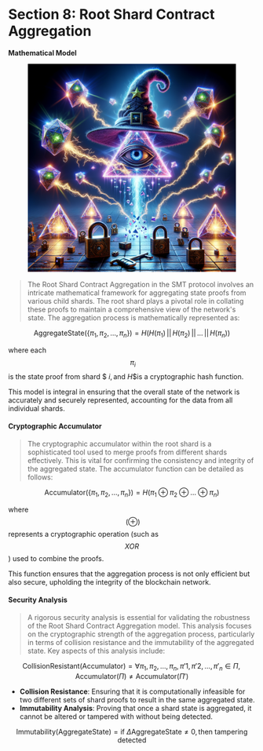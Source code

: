 # Section 8: Root Shard Contract Aggregation

**Mathematical Model**

<figure><img src=".gitbook/assets/I_want_you_to_draw_a_bunch_of_sierpinski_triangle_glowing_crystal_shards_sticking_out_of_the_ground,_and_they_all_have_glowing_electric_beams_all_emitting_to_a_central_sierpinski_triangle_shaped_hat_wearing_wizard_that_has_an_eye_in_the (4).png" alt=""><figcaption></figcaption></figure>

> The Root Shard Contract Aggregation in the SMT protocol involves an intricate mathematical framework for aggregating state proofs from various child shards. The root shard plays a pivotal role in collating these proofs to maintain a comprehensive view of the network's state. The aggregation process is mathematically represented as:

$$
\text{AggregateState}(\{ \pi_{1}, \pi_{2}, \ldots, \pi_{n} \}) = H(H(\pi_{1}) \, || \, H(\pi_{2}) \, || \, \ldots \, || \, H(\pi_{n}))
$$

where each$$\ \pi_{i}$$ is the state proof from shard $$\ i, \text{and} \ H \$$is a cryptographic hash function.

This model is integral in ensuring that the overall state of the network is accurately and securely represented, accounting for the data from all individual shards.

#### Cryptographic Accumulator

> The cryptographic accumulator within the root shard is a sophisticated tool used to merge proofs from different shards effectively. This is vital for confirming the consistency and integrity of the aggregated state. The accumulator function can be detailed as follows:

$$
\text{Accumulator}(\{ \pi_{1}, \pi_{2}, \ldots, \pi_{n} \}) = H(\pi_{1} \oplus \pi_{2} \oplus \ldots \oplus \pi_{n})
$$

where $$\ (\oplus)$$ represents a cryptographic operation (such as $$XOR$$) used to combine the proofs.

This function ensures that the aggregation process is not only efficient but also secure, upholding the integrity of the blockchain network.

#### Security Analysis

> A rigorous security analysis is essential for validating the robustness of the Root Shard Contract Aggregation model. This analysis focuses on the cryptographic strength of the aggregation process, particularly in terms of collision resistance and the immutability of the aggregated state. Key aspects of this analysis include:

$$\text{CollisionResistant}(\text{Accumulator}) = \forall { \pi_{1}, \pi_{2}, \ldots, \pi_{n} }, { \pi'{1}, \pi'{2}, \ldots, \pi'_{n} } \in \Pi, \text{Accumulator}(\Pi) \neq \text{Accumulator}(\Pi')$$

* **Collision Resistance**: Ensuring that it is computationally infeasible for two different sets of shard proofs to result in the same aggregated state.
* **Immutability Analysis**: Proving that once a shard state is aggregated, it cannot be altered or tampered with without being detected.

$$
\text{Immutability}(\text{AggregateState}) = \text{if} \ \Delta \text{AggregateState} \neq 0, \text{then} \ \text{tampering detected}
$$
